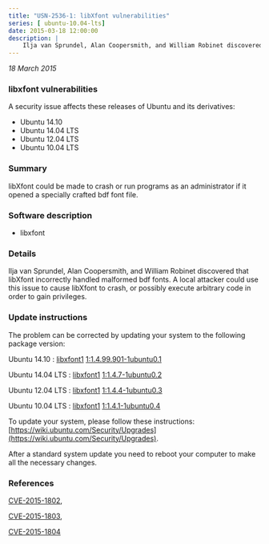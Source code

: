 ```yaml
---
title: "USN-2536-1: libXfont vulnerabilities"
series: [ ubuntu-10.04-lts]
date: 2015-03-18 12:00:00
description: |
    Ilja van Sprundel, Alan Coopersmith, and William Robinet discovered that libXfont incorrectly handled malformed bdf fonts. A local attacker could use this issue to cause libXfont to crash, or possibly execute arbitrary code in order to gain privileges. 
--- 
```

 
 

*18 March 2015*

### libxfont vulnerabilities

A security issue affects these releases of Ubuntu and its derivatives:

* Ubuntu 14.10
* Ubuntu 14.04 LTS
* Ubuntu 12.04 LTS
* Ubuntu 10.04 LTS

### Summary

libXfont could be made to crash or run programs as an administrator if it opened a specially crafted bdf font file.

### Software description

* libxfont 

### Details

Ilja van Sprundel, Alan Coopersmith, and William Robinet discovered that libXfont incorrectly handled malformed bdf fonts. A local attacker could use this issue to cause libXfont to crash, or possibly execute arbitrary code in order to gain privileges. 

### Update instructions

The problem can be corrected by updating your system to the following package version:

Ubuntu 14.10
 : [libxfont1](https://launchpad.net/ubuntu/+source/libxfont) <span> [1:1.4.99.901-1ubuntu0.1](https://launchpad.net/ubuntu/+source/libxfont/1:1.4.99.901-1ubuntu0.1) </span> 

Ubuntu 14.04 LTS
 : [libxfont1](https://launchpad.net/ubuntu/+source/libxfont) <span> [1:1.4.7-1ubuntu0.2](https://launchpad.net/ubuntu/+source/libxfont/1:1.4.7-1ubuntu0.2) </span> 

Ubuntu 12.04 LTS
 : [libxfont1](https://launchpad.net/ubuntu/+source/libxfont) <span> [1:1.4.4-1ubuntu0.3](https://launchpad.net/ubuntu/+source/libxfont/1:1.4.4-1ubuntu0.3) </span> 

Ubuntu 10.04 LTS
 : [libxfont1](https://launchpad.net/ubuntu/+source/libxfont) <span> [1:1.4.1-1ubuntu0.4](https://launchpad.net/ubuntu/+source/libxfont/1:1.4.1-1ubuntu0.4) </span> 

To update your system, please follow these instructions: [https://wiki.ubuntu.com/Security/Upgrades](https://wiki.ubuntu.com/Security/Upgrades).

After a standard system update you need to reboot your computer to make all the necessary changes. 

### References

 
 [CVE-2015-1802](http://people.ubuntu.com/~ubuntu-security/cve/CVE-2015-1802), 

 [CVE-2015-1803](http://people.ubuntu.com/~ubuntu-security/cve/CVE-2015-1803), 

 [CVE-2015-1804](http://people.ubuntu.com/~ubuntu-security/cve/CVE-2015-1804)
 

